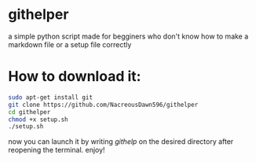 # githelper
a simple python script made for begginers who don't know how to make a markdown file or a setup file correctly

# How to download it:

```sh
sudo apt-get install git
git clone https://github.com/NacreousDawn596/githelper
cd githelper
chmod +x setup.sh
./setup.sh
```

now you can launch it by writing *githelp* on the desired directory after reopening the terminal. enjoy!
